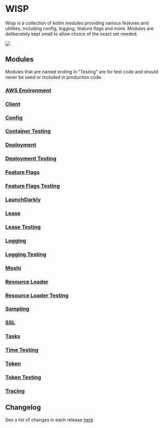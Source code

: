 # WISP

Wisp is a collection of kotlin modules providing various features and utilities, including config, logging, feature
flags and more. Modules are deliberately kept small to allow choice of the exact set needed.

[<img src="https://img.shields.io/maven-central/v/app.cash.wisp/wisp-logging.svg?label=latest%20release"/>](http://search.maven.org/#search%7Cga%7C1%7Capp.cash.wisp)

## Modules

Modules that are named ending in "Testing" are for test code and should never be used or included in production code.

### [AWS Environment](wisp-aws-environment/README.md)

### [Client](wisp-client/README.md)

### [Config](wisp-config/README.md)

### [Container Testing](wisp-containers-testing/README.md)

### [Deployment](wisp-deployment/README.md)

### [Deployment Testing](wisp-deployment-testing/README.md)

### [Feature Flags](wisp-feature/README.md)

### [Feature Flags Testing](wisp-feature-testing/README.md)

### [LaunchDarkly](wisp-launchdarkly/README.md)

### [Lease](wisp-lease/README.md)

### [Lease Testing](wisp-lease-testing/README.md)

### [Logging](wisp-logging/README.md)

### [Logging Testing](wisp-logging-testing/README.md)

### [Moshi](wisp-moshi/README.md)

### [Resource Loader](wisp-resource-loader/README.md)

### [Resource Loader Testing](wisp-resource-loader-testing/README.md)

### [Sampling](wisp-sampling/README.md)

### [SSL](wisp-ssl/README.md)

### [Tasks](wisp-task/README.md)

### [Time Testing](wisp-time-testing/README.md)

### [Token](wisp-token/README.md)

### [Token Testing](wisp-token-testing/README.md)

### [Tracing](wisp-tracing/README.md)

## Changelog

See a list of changes in each release [here](CHANGELOG.md)
